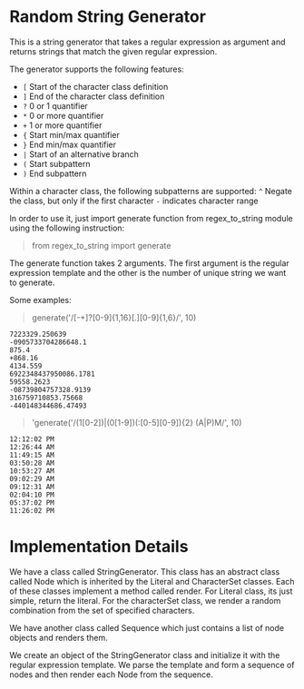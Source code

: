 # Random String Generator

This is a string generator that takes a regular expression as argument and returns
strings that match the given regular expression.

The generator supports the following features:

- `[` Start of the character class definition
- `]` End of the character class definition
- `?` 0 or 1 quantifier
- `*` 0 or more quantifier
- `+` 1 or more quantifier
- `{` Start min/max quantifier
- `}` End min/max quantifier
- `|` Start of an alternative branch
- `(` Start subpattern
- `)` End subpattern

Within a character class, the following subpatterns are supported:
`^` Negate the class, but only if the first character
`-` indicates character range

In order to use it, just import generate function from regex_to_string module
using the following instruction:
> from regex_to_string import generate

The generate function takes 2 arguments. The first argument is the regular expression
template and the other is the number of unique string we want to generate.

Some examples:

> generate('/[-+]?[0-9]{1,16}[.][0-9]{1,6}/', 10)

```
7223329.250639
-0905733704286648.1
875.4
+868.16
4134.559
6922348437950086.1781
59558.2623
-08739804757328.9139
316759710853.75668
-440148344686.47493
```

> 'generate('/(1[0-2])|(0[1-9])(:[0-5][0-9]){2} (A|P)M/', 10)

```
12:12:02 PM
12:26:44 AM
11:49:15 AM
03:50:28 AM
10:53:27 AM
09:02:29 AM
09:12:31 AM
02:04:10 PM
05:37:02 PM
11:26:02 PM
```

# Implementation Details
We have a class called StringGenerator. This class has an abstract class called Node
which is inherited by the Literal and CharacterSet classes. Each of these classes
implement a method called render. For Literal class, its just simple, return
the literal. For the characterSet class, we render a random combination from the
set of specified characters.

We have another class called Sequence which just contains a list of node objects and
renders them.

We create an object of the StringGenerator class and initialize it with the regular
expression template. We parse the template and form a sequence of nodes and then render
each Node from the sequence.

